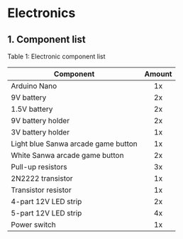 # Electronics

## 1. Component list

Table 1: Electronic component list

| Component                           | Amount |
|-------------------------------------|:------:|
| Arduino Nano                        |   1x   |
| 9V battery                          |   2x   |
| 1.5V battery                        |   2x   |
| 9V battery holder                   |   2x   |
| 3V battery holder                   |   1x   |
| Light blue Sanwa arcade game button |   1x   |
| White Sanwa arcade game button      |   2x   |
| Pull-up resistors                   |   3x   |
| 2N2222 transistor                   |   1x   |
| Transistor resistor                 |   1x   |
| 4-part 12V LED strip                |   2x   |
| 5-part 12V LED strip                |   4x   |
| Power switch                        |   1x   |
